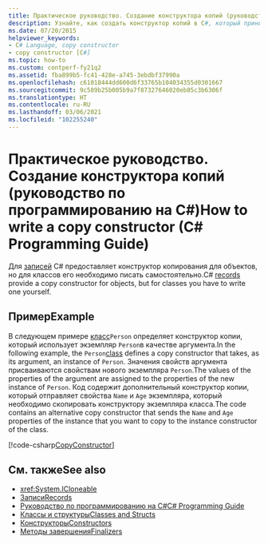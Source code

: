 ```yaml
---
title: Практическое руководство. Создание конструктора копий (руководство по программированию на C#)
description: Узнайте, как создать конструктор копий в C#, который принимает экземпляр класса и возвращает новый экземпляр со значениями входных данных.
ms.date: 07/20/2015
helpviewer_keywords:
- C# Language, copy constructor
- copy constructor [C#]
ms.topic: how-to
ms.custom: contperf-fy21q2
ms.assetid: fba899b5-fc41-428e-a745-3ebdbf37990a
ms.openlocfilehash: c61018444dd600d6f33765b104034355d0301667
ms.sourcegitcommit: 9c589b25b005b9a7f87327646020eb85c3b6306f
ms.translationtype: HT
ms.contentlocale: ru-RU
ms.lasthandoff: 03/06/2021
ms.locfileid: "102255240"
---
```

# <a name="how-to-write-a-copy-constructor-c-programming-guide"></a><span data-ttu-id="ac600-103">Практическое руководство. Создание конструктора копий (руководство по программированию на C#)</span><span class="sxs-lookup"><span data-stu-id="ac600-103">How to write a copy constructor (C# Programming Guide)</span></span>

<span data-ttu-id="ac600-104">Для [записей](records.md) C# предоставляет конструктор копирования для объектов, но для классов его необходимо писать самостоятельно.</span><span class="sxs-lookup"><span data-stu-id="ac600-104">C# [records](records.md) provide a copy constructor for objects, but for classes you have to write one yourself.</span></span>  
  
## <a name="example"></a><span data-ttu-id="ac600-105">Пример</span><span class="sxs-lookup"><span data-stu-id="ac600-105">Example</span></span>  

 <span data-ttu-id="ac600-106">В следующем примере [класс](../../language-reference/keywords/class.md)`Person` определяет конструктор копии, который использует экземпляр `Person`в качестве аргумента.</span><span class="sxs-lookup"><span data-stu-id="ac600-106">In the following example, the `Person`[class](../../language-reference/keywords/class.md) defines a copy constructor that takes, as its argument, an instance of `Person`.</span></span> <span data-ttu-id="ac600-107">Значения свойств аргумента присваиваются свойствам нового экземпляра `Person`.</span><span class="sxs-lookup"><span data-stu-id="ac600-107">The values of the properties of the argument are assigned to the properties of the new instance of `Person`.</span></span> <span data-ttu-id="ac600-108">Код содержит дополнительный конструктор копии, который отправляет свойства `Name` и `Age` экземпляра, который необходимо скопировать конструктору экземпляра класса.</span><span class="sxs-lookup"><span data-stu-id="ac600-108">The code contains an alternative copy constructor that sends the `Name` and `Age` properties of the instance that you want to copy to the instance constructor of the class.</span></span>  
  
 [!code-csharp[CopyConstructor](snippets/how-to-write-a-copy-constructor/Program.cs)]

## <a name="see-also"></a><span data-ttu-id="ac600-109">См. также</span><span class="sxs-lookup"><span data-stu-id="ac600-109">See also</span></span>

- <xref:System.ICloneable>
- [<span data-ttu-id="ac600-110">Записи</span><span class="sxs-lookup"><span data-stu-id="ac600-110">Records</span></span>](records.md)
- [<span data-ttu-id="ac600-111">Руководство по программированию на C#</span><span class="sxs-lookup"><span data-stu-id="ac600-111">C# Programming Guide</span></span>](../index.md)
- [<span data-ttu-id="ac600-112">Классы и структуры</span><span class="sxs-lookup"><span data-stu-id="ac600-112">Classes and Structs</span></span>](./index.md)
- [<span data-ttu-id="ac600-113">Конструкторы</span><span class="sxs-lookup"><span data-stu-id="ac600-113">Constructors</span></span>](./constructors.md)
- [<span data-ttu-id="ac600-114">Методы завершения</span><span class="sxs-lookup"><span data-stu-id="ac600-114">Finalizers</span></span>](./destructors.md)
